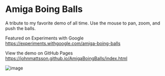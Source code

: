 # Amiga Boing Balls

A tribute to my favorite demo of all time. Use the mouse to pan, zoom, and push the balls.

Featured on Experiments with Google
https://experiments.withgoogle.com/amiga-boing-balls

View the demo on GitHub Pages
https://johnmattsson.github.io/AmigaBoingBalls/index.html

![image](https://user-images.githubusercontent.com/5421061/214696768-63839d2b-17ff-4717-b847-163d127516cb.png)
